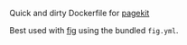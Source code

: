 Quick and dirty Dockerfile for [pagekit](http://www.pagekit.com/)

Best used with [fig](http://www.fig.sh) using the bundled `fig.yml`.
